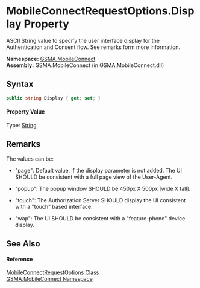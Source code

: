 MobileConnectRequestOptions.Display Property
============================================
ASCII String value to specify the user interface display for the Authentication and Consent flow. See remarks form more information.

**Namespace:** [GSMA.MobileConnect][1]  
**Assembly:** GSMA.MobileConnect (in GSMA.MobileConnect.dll)

Syntax
------

```csharp
public string Display { get; set; }
```

#### Property Value
Type: [String][2]

Remarks
-------
 The values can be: 

- "page": Default value, if the display parameter is not added. The UI SHOULD be consistent with a full page view of the User-Agent.

- "popup": The popup window SHOULD be 450px X 500px [wide X tall].

- "touch": The Authorization Server SHOULD display the UI consistent with a "touch" based interface.

- "wap": The UI SHOULD be consistent with a "feature-phone" device display.


See Also
--------

#### Reference
[MobileConnectRequestOptions Class][3]  
[GSMA.MobileConnect Namespace][1]  

[1]: ../README.md
[2]: http://msdn.microsoft.com/en-us/library/s1wwdcbf
[3]: README.md
[4]: ../../_icons/Help.png